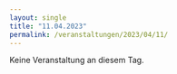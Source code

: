 ```yaml
---
layout: single
title: "11.04.2023"
permalink: /veranstaltungen/2023/04/11/
---
```


Keine Veranstaltung an diesem Tag.
